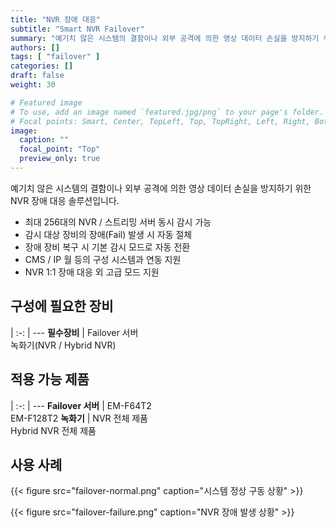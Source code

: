 ```yaml
---
title: "NVR 장애 대응"
subtitle: "Smart NVR Failover"
summary: "예기치 않은 시스템의 결함이나 외부 공격에 의한 영상 데이터 손실을 방지하기 위한 NVR 장애 대응 솔루션입니다."
authors: []
tags: [ "failover" ]
categories: []
draft: false
weight: 30

# Featured image
# To use, add an image named `featured.jpg/png` to your page's folder.
# Focal points: Smart, Center, TopLeft, Top, TopRight, Left, Right, BottomLeft, Bottom, BottomRight.
image:
  caption: ""
  focal_point: "Top"
  preview_only: true
---
```


예기치 않은 시스템의 결함이나 외부 공격에 의한 영상 데이터 손실을 방지하기 위한 NVR 장애 대응 솔루션입니다.

- 최대 256대의 NVR / 스트리밍 서버 동시 감시 가능
- 감시 대상 장비의 장애(Fail) 발생 시 자동 절체
- 장애 장비 복구 시 기본 감시 모드로 자동 전환
- CMS / IP 월 등의 구성 시스템과 연동 지원
- NVR 1:1 장애 대응 외 고급 모드 지원

<div class="container">
<div class="row">
<div class="col-12 col-sm-6 pl-0">

## 구성에 필요한 장비

|
:-: | ---
**필수장비** | Failover 서버<br>녹화기(NVR / Hybrid NVR)

</div>
<div class="col-12 col-sm-6 pl-0">

## 적용 가능 제품

|
:-: | ---
**Failover 서버** | EM-F64T2<br>EM-F128T2
**녹화기** | NVR 전체 제품<br>Hybrid NVR 전체 제품

</div>
</div>
</div>

## 사용 사례

{{< figure src="failover-normal.png" caption="시스템 정상 구동 상황" >}}

{{< figure src="failover-failure.png" caption="NVR 장애 발생 상황" >}}
